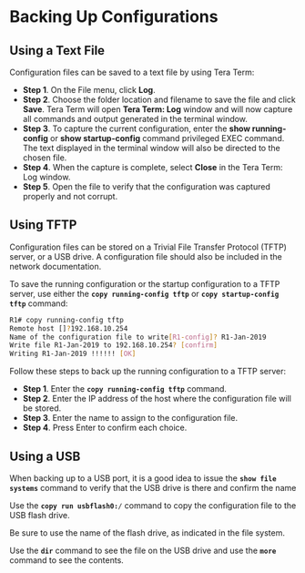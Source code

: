 # Backing Up Configurations

## Using a Text File

Configuration files can be saved to a text file by using Tera Term:

* **Step 1**. On the File menu, click **Log**.
* **Step 2**. Choose the folder location and filename to save the file and click **Save**. Tera Term will open **Tera Term: Log** window and will now capture all commands and output generated in the terminal window.
* **Step 3**. To capture the current configuration, enter the **show running-config** or **show startup-config** command privileged EXEC command. The text displayed in the terminal window will also be directed to the chosen file.
* **Step 4**. When the capture is complete, select **Close** in the Tera Term: Log window.
* **Step 5**. Open the file to verify that the configuration was captured properly and not corrupt.



## Using TFTP

Configuration files can be stored on a Trivial File Transfer Protocol (TFTP) server, or a USB drive. A configuration file should also be included in the network documentation.

To save the running configuration or the startup configuration to a TFTP server, use either the **`copy running-config tftp`** or **`copy startup-config tftp`** command:

```bash
R1# copy running-config tftp
Remote host []?192.168.10.254
Name of the configuration file to write[R1-config]? R1-Jan-2019
Write file R1-Jan-2019 to 192.168.10.254? [confirm]
Writing R1-Jan-2019 !!!!!! [OK]
```

Follow these steps to back up the running configuration to a TFTP server:

* **Step 1**. Enter the **`copy running-config tftp`** command.
* **Step 2**. Enter the IP address of the host where the configuration file will be stored.
* **Step 3**. Enter the name to assign to the configuration file.
* **Step 4**. Press Enter to confirm each choice.



## Using a USB

When backing up to a USB port, it is a good idea to issue the **`show file systems`** command to verify that the USB drive is there and confirm the name



Use the **`copy run usbflash0:`**_`/`_ command to copy the configuration file to the USB flash drive.

Be sure to use the name of the flash drive, as indicated in the file system.



Use the **`dir`** command to see the file on the USB drive and use the **`more`** command to see the contents.
